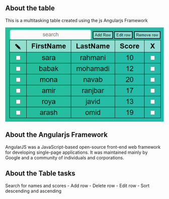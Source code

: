 ## About the table

This is a multitasking table created using the js Angularjs Framework

<img align="center" src="table.png">

## About the Angularjs Framework

AngularJS was a JavaScript-based open-source front-end web framework for developing single-page applications. It was maintained mainly by Google and a community of individuals and corporations.

## About the Table tasks

Search for names and scores - Add row - Delete row - Edit row - Sort descending and ascending
